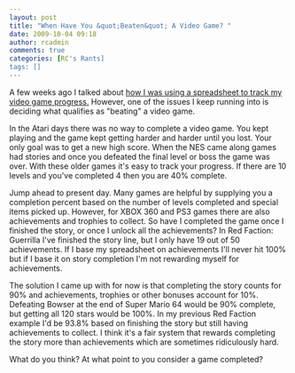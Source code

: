 ```yaml
---
layout: post
title: "When Have You &quot;Beaten&quot; A Video Game? "
date: 2009-10-04 09:18
author: rcadmin
comments: true
categories: [RC's Rants]
tags: []
---
```

A few weeks ago I talked about <a href="http://bitsmack.com/wp/2009/09/11/using-google-spreadsheets-to-track-game-progress/">how I was using a spreadsheet to track my video game progress.</a> However, one of the issues I keep running into is deciding what qualifies as "beating" a video game. 

In the Atari days there was no way to complete a video game. You kept playing and the game kept getting harder and harder until you lost. Your only goal was to get a new high score. When the NES came along games had stories and once you defeated the final level or boss the game was over. With these older games it's easy to track your progress. If there are 10 levels and you've completed 4 then you are 40% complete. 

Jump ahead to present day. Many games are helpful by supplying you a completion percent based on the number of levels completed and special items picked up. However, for XBOX 360 and PS3 games there are also achievements and trophies to collect. So have I completed the game once I finished the story, or once I unlock all the achievements? In Red Faction: Guerrilla I've finished the story line, but I only have 19 out of 50 achievements. If I base my spreadsheet on achievements I'll never hit 100% but if I base it on story completion I'm not rewarding myself for achievements. 

The solution I came up with for now is that completing the story counts for 90% and achievements, trophies or other bonuses account for 10%. Defeating Bowser at the end of Super Mario 64 would be 90% complete, but getting all 120 stars would be 100%. In my previous Red Faction example I'd be 93.8% based on finishing the story but still having achievements to collect. I think it's a fair system that rewards completing the story more than achievements which are sometimes ridiculously hard. 

What do you think? At what point to you consider a game completed?
